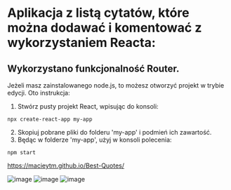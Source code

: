 # Aplikacja z listą cytatów, które można dodawać i komentować z wykorzystaniem Reacta:

## Wykorzystano funkcjonalność Router.

Jeżeli masz zainstalowanego node.js, to możesz otworzyć projekt w trybie edycji. Oto instrukcja:

1. Stwórz pusty projekt React, wpisując do konsoli:
```
npx create-react-app my-app
```
2. Skopiuj pobrane pliki do folderu 'my-app' i podmień ich zawartość.
3. Będąc w folderze 'my-app', użyj w konsoli polecenia:
```
npm start
```
https://macieytm.github.io/Best-Quotes/

![image](https://user-images.githubusercontent.com/95743795/161936483-929961e8-66b2-43bd-bd9b-e4e2aec2e51e.png)
![image](https://user-images.githubusercontent.com/95743795/161937172-48aef6ad-dc71-47b7-a2a0-02003ab04443.png)
![image](https://user-images.githubusercontent.com/95743795/161937023-661c9809-acca-46d0-b56e-2c7ed1c5558c.png)
